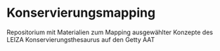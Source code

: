 # Konservierungsmapping
Repositorium mit Materialien zum Mapping ausgewählter Konzepte des LEIZA Konservierungsthesaurus auf den Getty AAT
